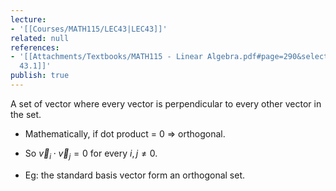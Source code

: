 ```yaml
---
lecture:
- '[[Courses/MATH115/LEC43|LEC43]]'
related: null
references:
- '[[Attachments/Textbooks/MATH115 - Linear Algebra.pdf#page=290&selection=4,0,4,30|Def
  43.1]]'
publish: true
---
```


A set of vector where every vector is perpendicular to every other vector in the set.

- Mathematically, if dot product = 0 => orthogonal.
- So $\vec v_i\cdot \vec v_j = 0$ for every $i, j \ne 0$.

- Eg: the standard basis vector form an orthogonal set.